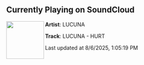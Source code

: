 ## Currently Playing on SoundCloud

[<img align="left" width="100" src="https://i1.sndcdn.com/artworks-q4isgNl3XCkIyuLL-DM7Oyg-t500x500.png">](https://soundcloud.com/lucuna-dubstep/lucuna-hurt)

**Artist**: LUCUNA 

**Track**: LUCUNA - HURT

Last updated at 8/6/2025, 1:05:19 PM
